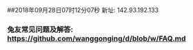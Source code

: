 ##2018年09月28日07时12分07秒 新址: 142.93.192.133
### 兔友常见问题及解答: https://github.com/wanggonging/d/blob/w/FAQ.md
